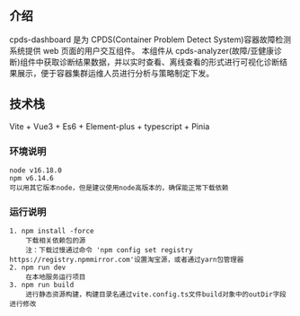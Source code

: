 ## 介绍

cpds-dashboard 是为 CPDS(Container Problem Detect System)容器故障检测系统提供 web 页面的用户交互组件。
本组件从 cpds-analyzer(故障/亚健康诊断)组件中获取诊断结果数据，并以实时查看、离线查看的形式进行可视化诊断结果展示，便于容器集群运维人员进行分析与策略制定下发。

## 技术栈

Vite + Vue3 + Es6 + Element-plus + typescript + Pinia

### 环境说明

    node v16.18.0
    npm v6.14.6
    可以用其它版本node，但是建议使用node高版本的，确保能正常下载依赖

### 运行说明

    1. npm install -force
        下载相关依赖包的源
        注：下载过慢通过命令 'npm config set registry https://registry.npmmirror.com'设置淘宝源，或者通过yarn包管理器
    2. npm run dev
        在本地服务运行项目
    3. npm run build
        进行静态资源构建，构建目录名通过vite.config.ts文件build对象中的outDir字段进行修改
